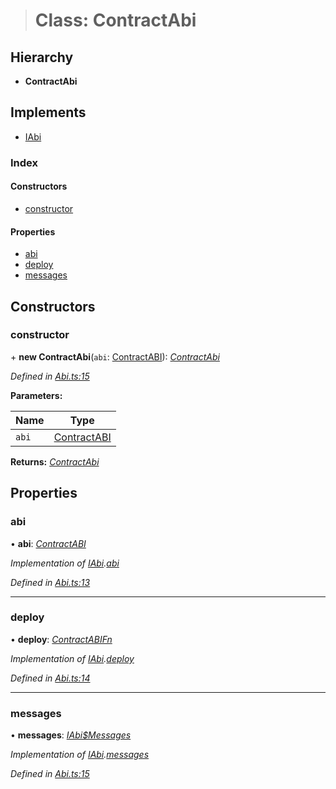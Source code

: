> # Class: ContractAbi

## Hierarchy

* **ContractAbi**

## Implements

* [IAbi](../interfaces/_types_.iabi.md)

### Index

#### Constructors

* [constructor](_abi_.contractabi.md#constructor)

#### Properties

* [abi](_abi_.contractabi.md#abi)
* [deploy](_abi_.contractabi.md#deploy)
* [messages](_abi_.contractabi.md#messages)

## Constructors

###  constructor

\+ **new ContractAbi**(`abi`: [ContractABI](../modules/_types_.md#contractabi)): *[ContractAbi](_abi_.contractabi.md)*

*Defined in [Abi.ts:15](https://github.com/polkadot-js/api/blob/eec4ca7/packages/api-contract/src/Abi.ts#L15)*

**Parameters:**

Name | Type |
------ | ------ |
`abi` | [ContractABI](../modules/_types_.md#contractabi) |

**Returns:** *[ContractAbi](_abi_.contractabi.md)*

## Properties

###  abi

• **abi**: *[ContractABI](../modules/_types_.md#contractabi)*

*Implementation of [IAbi](../interfaces/_types_.iabi.md).[abi](../interfaces/_types_.iabi.md#abi)*

*Defined in [Abi.ts:13](https://github.com/polkadot-js/api/blob/eec4ca7/packages/api-contract/src/Abi.ts#L13)*

___

###  deploy

• **deploy**: *[ContractABIFn](../interfaces/_types_.contractabifn.md)*

*Implementation of [IAbi](../interfaces/_types_.iabi.md).[deploy](../interfaces/_types_.iabi.md#deploy)*

*Defined in [Abi.ts:14](https://github.com/polkadot-js/api/blob/eec4ca7/packages/api-contract/src/Abi.ts#L14)*

___

###  messages

• **messages**: *[IAbi$Messages](../interfaces/_types_.iabi_messages.md)*

*Implementation of [IAbi](../interfaces/_types_.iabi.md).[messages](../interfaces/_types_.iabi.md#messages)*

*Defined in [Abi.ts:15](https://github.com/polkadot-js/api/blob/eec4ca7/packages/api-contract/src/Abi.ts#L15)*